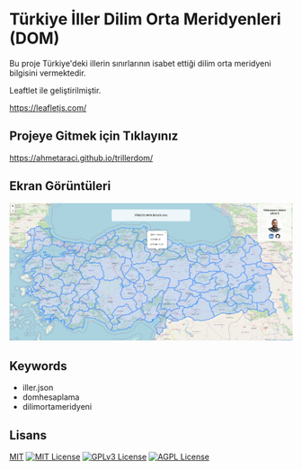 # Türkiye İller Dilim Orta Meridyenleri (DOM)

Bu proje Türkiye'deki illerin sınırlarının isabet ettiği dilim orta meridyeni bilgisini vermektedir.

Leaftlet ile geliştirilmiştir.

https://leafletjs.com/

## Projeye Gitmek için Tıklayınız

https://ahmetaraci.github.io/trillerdom/

## Ekran Görüntüleri

![Uygulama Ekran Görüntüsü](/proje_thumbnail.png)

## Keywords

- iller.json
- domhesaplama
- dilimortameridyeni

## Lisans

[MIT](https://choosealicense.com/licenses/mit/)
[![MIT License](https://img.shields.io/badge/License-MIT-green.svg)](https://choosealicense.com/licenses/mit/)
[![GPLv3 License](https://img.shields.io/badge/License-GPL%20v3-yellow.svg)](https://opensource.org/licenses/)
[![AGPL License](https://img.shields.io/badge/license-AGPL-blue.svg)](http://www.gnu.org/licenses/agpl-3.0)
